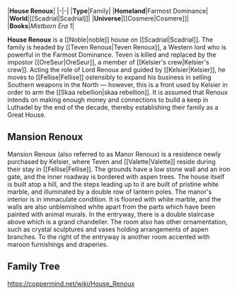 |**House Renoux**|
|-|-|
|**Type**|Family|
|**Homeland**|Farmost Dominance|
|**World**|[[Scadrial\|Scadrial]]|
|**Universe**|[[Cosmere\|Cosmere]]|
|**Books**|*Mistborn Era 1*|

**House Renoux** is a [[Noble\|noble]] house on [[Scadrial\|Scadrial]]. The family is headed by [[Teven Renoux\|Teven Renoux]], a Western lord who is powerful in the Farmost Dominance. Teven is killed and replaced by the impostor [[OreSeur\|OreSeur]], a member of [[Kelsier's crew\|Kelsier's crew]]. Acting the role of Lord Renoux and guided by [[Kelsier\|Kelsier]], he moves to [[Fellise\|Fellise]] ostensibly to expand his business in selling Southern weapons in the North — however, this is a front used by Kelsier in order to arm the [[Skaa rebellion\|skaa rebellion]]. It is assumed that Renoux intends on making enough money and connections to build a keep in Luthadel by the end of the decade, thereby establishing their family as a Great House.

## Mansion Renoux
Mansion Renoux (also referred to as Manor Renoux) is a residence newly purchased by Kelsier, where Teven and [[Valette\|Valette]] reside during their stay in [[Fellise\|Fellise]]. The grounds have a low stone wall and an iron gate, and the inner roadway is bordered with aspen trees. The house itself is built atop a hill, and the steps leading up to it are built of pristine white marble, and illuminated by a double row of lantern poles. The manor's interior is in immaculate condition. It is floored with white marble, and the walls are also unblemished white apart from the parts which have been painted with animal murals. In the entryway, there is a double staircase above which is a grand chandelier. The room also has other ornamentation, such as crystal sculptures and vases holding arrangements of aspen branches.
To the right of the entryway is another room accented with maroon furnishings and draperies.

## Family Tree



https://coppermind.net/wiki/House_Renoux